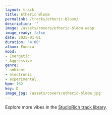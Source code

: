 ```yaml
---
layout: track
title: Etheric Bloom
permalink: /tracks/etheric-bloom/
description: ''
image: /assets/covers/etheric-bloom.webp
image_ready: false
date: 2025-01-01
duration: '4:00'
album: Eunoia
mood:
- Energetic
- Aggressive
genre:
- ambient
- electronic
- experimental
bpm: 162
key: D
image_jpg: /assets/covers/etheric-bloom.jpg
---
```


Explore more vibes in the [StudioRich track library](/tracks/).
